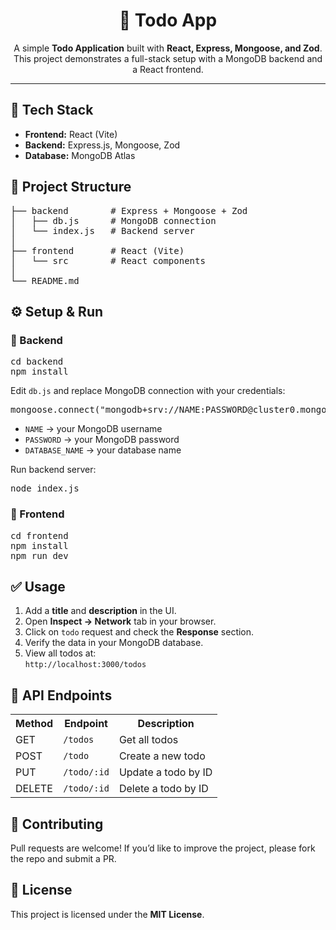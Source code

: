 <h1 align="center">📝 Todo App</h1>

<p align="center">
  A simple <b>Todo Application</b> built with 
  <b>React, Express, Mongoose, and Zod</b>.  
  This project demonstrates a full-stack setup with a MongoDB backend and a React frontend.
</p>

<hr/>

<h2>🚀 Tech Stack</h2>
<ul>
  <li><b>Frontend:</b> React (Vite)</li>
  <li><b>Backend:</b> Express.js, Mongoose, Zod</li>
  <li><b>Database:</b> MongoDB Atlas</li>
</ul>

<h2>📂 Project Structure</h2>

<pre>
├── backend        # Express + Mongoose + Zod
│   ├── db.js      # MongoDB connection
│   └── index.js   # Backend server
│
├── frontend       # React (Vite)
│   └── src        # React components
│
└── README.md
</pre>

<h2>⚙️ Setup & Run</h2>

<h3>🔧 Backend</h3>
<pre>
cd backend
npm install
</pre>

<p>Edit <code>db.js</code> and replace MongoDB connection with your credentials:</p>
<pre>
mongoose.connect("mongodb+srv://NAME:PASSWORD@cluster0.mongodb.net/DATABASE_NAME")
</pre>
<ul>
  <li><code>NAME</code> → your MongoDB username</li>
  <li><code>PASSWORD</code> → your MongoDB password</li>
  <li><code>DATABASE_NAME</code> → your database name</li>
</ul>

<p>Run backend server:</p>
<pre>
node index.js
</pre>

<h3>🎨 Frontend</h3>
<pre>
cd frontend
npm install
npm run dev
</pre>

<h2>✅ Usage</h2>
<ol>
  <li>Add a <b>title</b> and <b>description</b> in the UI.</li>
  <li>Open <b>Inspect → Network</b> tab in your browser.</li>
  <li>Click on <code>todo</code> request and check the <b>Response</b> section.</li>
  <li>Verify the data in your MongoDB database.</li>
  <li>View all todos at: <br/>
    <code>http://localhost:3000/todos</code>
  </li>
</ol>

<h2>📌 API Endpoints</h2>

<table>
  <tr>
    <th>Method</th>
    <th>Endpoint</th>
    <th>Description</th>
  </tr>
  <tr>
    <td>GET</td>
    <td><code>/todos</code></td>
    <td>Get all todos</td>
  </tr>
  <tr>
    <td>POST</td>
    <td><code>/todo</code></td>
    <td>Create a new todo</td>
  </tr>
  <tr>
    <td>PUT</td>
    <td><code>/todo/:id</code></td>
    <td>Update a todo by ID</td>
  </tr>
  <tr>
    <td>DELETE</td>
    <td><code>/todo/:id</code></td>
    <td>Delete a todo by ID</td>
  </tr>
</table>

<h2>🤝 Contributing</h2>
<p>
Pull requests are welcome! If you’d like to improve the project,
please fork the repo and submit a PR.
</p>

<h2>📜 License</h2>
<p>
This project is licensed under the <b>MIT License</b>.
</p>
